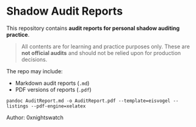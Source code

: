 # Shadow Audit Reports

This repository contains **audit reports for personal shadow auditing practice**.

> All contents are for learning and practice purposes only. These are **not official audits** and should not be relied upon for production decisions.

The repo may include:

- Markdown audit reports (`.md`)
- PDF versions of reports (`.pdf`)

```
pandoc AuditReport.md -o AuditReport.pdf --template=eisvogel --listings --pdf-engine=xelatex
```

Author: 0xnightswatch
